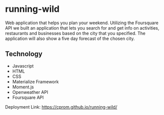 # running-wild

Web application that helps you plan your weekend.  Utilizing the Foursquare API we built an application that lets you search for and get info on activities, restaurants and businesses based on the city that you specified. The application will also show a five day forecast of the chosen city.


## Technology

* Javascript
* HTML
* CSS
* Materialize Framework
* Moment.js
* Openweather API
* Foursquare API

Deployment Link: https://cprom.github.io/running-wild/
